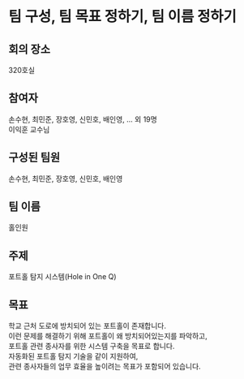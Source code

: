 # 팀 구성, 팀 목표 정하기, 팀 이름 정하기

## 회의 장소
320호실<br>

## 참여자
손수현, 최민준, 장호영, 신민호, 배인영, ... 외 19명<br>
이익훈 교수님<br>

## 구성된 팀원
손수현, 최민준, 장호영, 신민호, 배인영<br>

## 팀 이름
홀인원<br>

## 주제
포트홀 탐지 시스템(Hole in One Q)<br>

## 목표
학교 근처 도로에 방치되어 있는 포트홀이 존재합니다.<br>
이런 문제를 해결하기 위해 포트홀이 왜 방치되어있는지를 파악하고,<br>
포트홀 관련 종사자를 위한 시스템 구축을 목표로 합니다.<br>
자동화된 포트홀 탐지 기술을 같이 지원하여,<br>
관련 종사자들의 업무 효율을 높이려는 목표가 포함되어 있습니다.<br>
